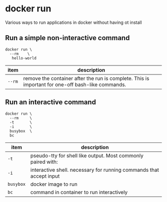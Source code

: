 # docker run

Various ways to run applications in docker without having ot install

## Run a simple non-interactive command

```
docker run \
  --rm    \
   hello-world
```

|item|description|
|----|-----------| 
| `--rm` | remove the container after the run is complete.  This is important for one-off bash-like commands.

## Run an interactive command

```
docker run \
  --rm     \
  -t       \
  -i       \
  busybox  \
  bc
```

|item|description|
|----|-----------| 
| `-t`      | pseudo-tty for shell like output.  Most commonly paired with:
| `-i`      | interactive shell.  necessary for running commands that accept input 
| `busybox` | docker image to run
| `bc`      | command in container to run interactively